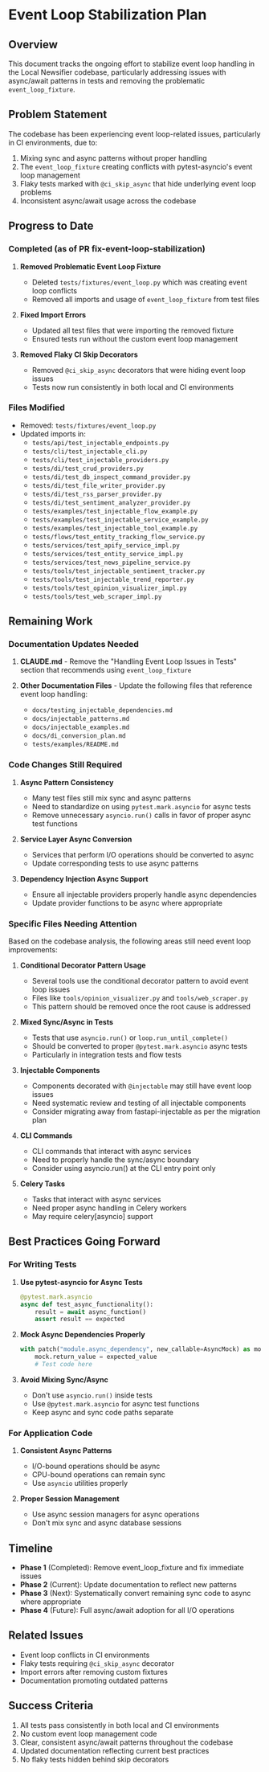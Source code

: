 # Event Loop Stabilization Plan

## Overview

This document tracks the ongoing effort to stabilize event loop handling in the Local Newsifier codebase, particularly addressing issues with async/await patterns in tests and removing the problematic `event_loop_fixture`.

## Problem Statement

The codebase has been experiencing event loop-related issues, particularly in CI environments, due to:
1. Mixing sync and async patterns without proper handling
2. The `event_loop_fixture` creating conflicts with pytest-asyncio's event loop management
3. Flaky tests marked with `@ci_skip_async` that hide underlying event loop problems
4. Inconsistent async/await usage across the codebase

## Progress to Date

### Completed (as of PR fix-event-loop-stabilization)

1. **Removed Problematic Event Loop Fixture**
   - Deleted `tests/fixtures/event_loop.py` which was creating event loop conflicts
   - Removed all imports and usage of `event_loop_fixture` from test files

2. **Fixed Import Errors**
   - Updated all test files that were importing the removed fixture
   - Ensured tests run without the custom event loop management

3. **Removed Flaky CI Skip Decorators**
   - Removed `@ci_skip_async` decorators that were hiding event loop issues
   - Tests now run consistently in both local and CI environments

### Files Modified
- Removed: `tests/fixtures/event_loop.py`
- Updated imports in:
  - `tests/api/test_injectable_endpoints.py`
  - `tests/cli/test_injectable_cli.py`
  - `tests/cli/test_injectable_providers.py`
  - `tests/di/test_crud_providers.py`
  - `tests/di/test_db_inspect_command_provider.py`
  - `tests/di/test_file_writer_provider.py`
  - `tests/di/test_rss_parser_provider.py`
  - `tests/di/test_sentiment_analyzer_provider.py`
  - `tests/examples/test_injectable_flow_example.py`
  - `tests/examples/test_injectable_service_example.py`
  - `tests/examples/test_injectable_tool_example.py`
  - `tests/flows/test_entity_tracking_flow_service.py`
  - `tests/services/test_apify_service_impl.py`
  - `tests/services/test_entity_service_impl.py`
  - `tests/services/test_news_pipeline_service.py`
  - `tests/tools/test_injectable_sentiment_tracker.py`
  - `tests/tools/test_injectable_trend_reporter.py`
  - `tests/tools/test_opinion_visualizer_impl.py`
  - `tests/tools/test_web_scraper_impl.py`

## Remaining Work

### Documentation Updates Needed

1. **CLAUDE.md** - Remove the "Handling Event Loop Issues in Tests" section that recommends using `event_loop_fixture`

2. **Other Documentation Files** - Update the following files that reference event loop handling:
   - `docs/testing_injectable_dependencies.md`
   - `docs/injectable_patterns.md`
   - `docs/injectable_examples.md`
   - `docs/di_conversion_plan.md`
   - `tests/examples/README.md`

### Code Changes Still Required

1. **Async Pattern Consistency**
   - Many test files still mix sync and async patterns
   - Need to standardize on using `pytest.mark.asyncio` for async tests
   - Remove unnecessary `asyncio.run()` calls in favor of proper async test functions

2. **Service Layer Async Conversion**
   - Services that perform I/O operations should be converted to async
   - Update corresponding tests to use async patterns

3. **Dependency Injection Async Support**
   - Ensure all injectable providers properly handle async dependencies
   - Update provider functions to be async where appropriate

### Specific Files Needing Attention

Based on the codebase analysis, the following areas still need event loop improvements:

1. **Conditional Decorator Pattern Usage**
   - Several tools use the conditional decorator pattern to avoid event loop issues
   - Files like `tools/opinion_visualizer.py` and `tools/web_scraper.py`
   - This pattern should be removed once the root cause is addressed

2. **Mixed Sync/Async in Tests**
   - Tests that use `asyncio.run()` or `loop.run_until_complete()`
   - Should be converted to proper `@pytest.mark.asyncio` async tests
   - Particularly in integration tests and flow tests

3. **Injectable Components**
   - Components decorated with `@injectable` may still have event loop issues
   - Need systematic review and testing of all injectable components
   - Consider migrating away from fastapi-injectable as per the migration plan

4. **CLI Commands**
   - CLI commands that interact with async services
   - Need to properly handle the sync/async boundary
   - Consider using asyncio.run() at the CLI entry point only

5. **Celery Tasks**
   - Tasks that interact with async services
   - Need proper async handling in Celery workers
   - May require celery[asyncio] support

## Best Practices Going Forward

### For Writing Tests

1. **Use pytest-asyncio for Async Tests**
   ```python
   @pytest.mark.asyncio
   async def test_async_functionality():
       result = await async_function()
       assert result == expected
   ```

2. **Mock Async Dependencies Properly**
   ```python
   with patch("module.async_dependency", new_callable=AsyncMock) as mock:
       mock.return_value = expected_value
       # Test code here
   ```

3. **Avoid Mixing Sync/Async**
   - Don't use `asyncio.run()` inside tests
   - Use `@pytest.mark.asyncio` for async test functions
   - Keep async and sync code paths separate

### For Application Code

1. **Consistent Async Patterns**
   - I/O-bound operations should be async
   - CPU-bound operations can remain sync
   - Use `asyncio` utilities properly

2. **Proper Session Management**
   - Use async session managers for async operations
   - Don't mix sync and async database sessions

## Timeline

- **Phase 1** (Completed): Remove event_loop_fixture and fix immediate issues
- **Phase 2** (Current): Update documentation to reflect new patterns
- **Phase 3** (Next): Systematically convert remaining sync code to async where appropriate
- **Phase 4** (Future): Full async/await adoption for all I/O operations

## Related Issues

- Event loop conflicts in CI environments
- Flaky tests requiring `@ci_skip_async` decorator
- Import errors after removing custom fixtures
- Documentation promoting outdated patterns

## Success Criteria

1. All tests pass consistently in both local and CI environments
2. No custom event loop management code
3. Clear, consistent async/await patterns throughout the codebase
4. Updated documentation reflecting current best practices
5. No flaky tests hidden behind skip decorators

